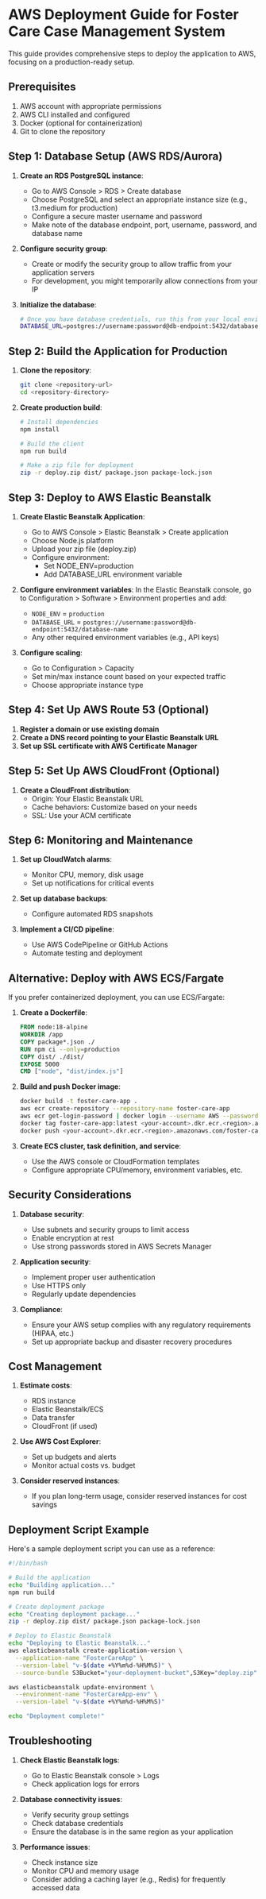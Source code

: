 # AWS Deployment Guide for Foster Care Case Management System

This guide provides comprehensive steps to deploy the application to AWS, focusing on a production-ready setup.

## Prerequisites

1. AWS account with appropriate permissions
2. AWS CLI installed and configured
3. Docker (optional for containerization)
4. Git to clone the repository

## Step 1: Database Setup (AWS RDS/Aurora)

1. **Create an RDS PostgreSQL instance**:
   - Go to AWS Console > RDS > Create database
   - Choose PostgreSQL and select an appropriate instance size (e.g., t3.medium for production)
   - Configure a secure master username and password
   - Make note of the database endpoint, port, username, password, and database name

2. **Configure security group**:
   - Create or modify the security group to allow traffic from your application servers
   - For development, you might temporarily allow connections from your IP

3. **Initialize the database**:
   ```bash
   # Once you have database credentials, run this from your local environment
   DATABASE_URL=postgres://username:password@db-endpoint:5432/database-name npm run db:push
   ```

## Step 2: Build the Application for Production

1. **Clone the repository**:
   ```bash
   git clone <repository-url>
   cd <repository-directory>
   ```

2. **Create production build**:
   ```bash
   # Install dependencies
   npm install

   # Build the client
   npm run build

   # Make a zip file for deployment
   zip -r deploy.zip dist/ package.json package-lock.json
   ```

## Step 3: Deploy to AWS Elastic Beanstalk

1. **Create Elastic Beanstalk Application**:
   - Go to AWS Console > Elastic Beanstalk > Create application
   - Choose Node.js platform
   - Upload your zip file (deploy.zip)
   - Configure environment:
     - Set NODE_ENV=production
     - Add DATABASE_URL environment variable

2. **Configure environment variables**:
   In the Elastic Beanstalk console, go to Configuration > Software > Environment properties and add:
   - `NODE_ENV` = `production`
   - `DATABASE_URL` = `postgres://username:password@db-endpoint:5432/database-name`
   - Any other required environment variables (e.g., API keys)

3. **Configure scaling**:
   - Go to Configuration > Capacity
   - Set min/max instance count based on your expected traffic
   - Choose appropriate instance type

## Step 4: Set Up AWS Route 53 (Optional)

1. **Register a domain or use existing domain**
2. **Create a DNS record pointing to your Elastic Beanstalk URL**
3. **Set up SSL certificate with AWS Certificate Manager**

## Step 5: Set Up AWS CloudFront (Optional)

1. **Create a CloudFront distribution**:
   - Origin: Your Elastic Beanstalk URL
   - Cache behaviors: Customize based on your needs
   - SSL: Use your ACM certificate

## Step 6: Monitoring and Maintenance

1. **Set up CloudWatch alarms**:
   - Monitor CPU, memory, disk usage
   - Set up notifications for critical events

2. **Set up database backups**:
   - Configure automated RDS snapshots

3. **Implement a CI/CD pipeline**:
   - Use AWS CodePipeline or GitHub Actions
   - Automate testing and deployment

## Alternative: Deploy with AWS ECS/Fargate

If you prefer containerized deployment, you can use ECS/Fargate:

1. **Create a Dockerfile**:
   ```Dockerfile
   FROM node:18-alpine
   WORKDIR /app
   COPY package*.json ./
   RUN npm ci --only=production
   COPY dist/ ./dist/
   EXPOSE 5000
   CMD ["node", "dist/index.js"]
   ```

2. **Build and push Docker image**:
   ```bash
   docker build -t foster-care-app .
   aws ecr create-repository --repository-name foster-care-app
   aws ecr get-login-password | docker login --username AWS --password-stdin <your-account>.dkr.ecr.<region>.amazonaws.com
   docker tag foster-care-app:latest <your-account>.dkr.ecr.<region>.amazonaws.com/foster-care-app:latest
   docker push <your-account>.dkr.ecr.<region>.amazonaws.com/foster-care-app:latest
   ```

3. **Create ECS cluster, task definition, and service**:
   - Use the AWS console or CloudFormation templates
   - Configure appropriate CPU/memory, environment variables, etc.

## Security Considerations

1. **Database security**:
   - Use subnets and security groups to limit access
   - Enable encryption at rest
   - Use strong passwords stored in AWS Secrets Manager

2. **Application security**:
   - Implement proper user authentication
   - Use HTTPS only
   - Regularly update dependencies

3. **Compliance**:
   - Ensure your AWS setup complies with any regulatory requirements (HIPAA, etc.)
   - Set up appropriate backup and disaster recovery procedures

## Cost Management

1. **Estimate costs**:
   - RDS instance
   - Elastic Beanstalk/ECS
   - Data transfer
   - CloudFront (if used)

2. **Use AWS Cost Explorer**:
   - Set up budgets and alerts
   - Monitor actual costs vs. budget

3. **Consider reserved instances**:
   - If you plan long-term usage, consider reserved instances for cost savings

## Deployment Script Example

Here's a sample deployment script you can use as a reference:

```bash
#!/bin/bash

# Build the application
echo "Building application..."
npm run build

# Create deployment package
echo "Creating deployment package..."
zip -r deploy.zip dist/ package.json package-lock.json

# Deploy to Elastic Beanstalk
echo "Deploying to Elastic Beanstalk..."
aws elasticbeanstalk create-application-version \
  --application-name "FosterCareApp" \
  --version-label "v-$(date +%Y%m%d-%H%M%S)" \
  --source-bundle S3Bucket="your-deployment-bucket",S3Key="deploy.zip"

aws elasticbeanstalk update-environment \
  --environment-name "FosterCareApp-env" \
  --version-label "v-$(date +%Y%m%d-%H%M%S)"

echo "Deployment complete!"
```

## Troubleshooting

1. **Check Elastic Beanstalk logs**:
   - Go to Elastic Beanstalk console > Logs
   - Check application logs for errors

2. **Database connectivity issues**:
   - Verify security group settings
   - Check database credentials
   - Ensure the database is in the same region as your application

3. **Performance issues**:
   - Check instance size
   - Monitor CPU and memory usage
   - Consider adding a caching layer (e.g., Redis) for frequently accessed data
